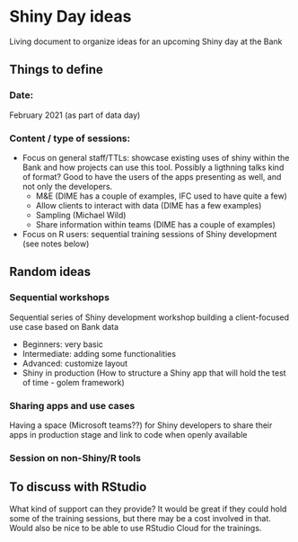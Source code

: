 # Shiny Day ideas
Living document to organize ideas for an upcoming Shiny day at the Bank

## Things to define

### Date:
February 2021 (as part of data day)
  
### Content / type of sessions:
- Focus on general staff/TTLs: showcase existing uses of shiny within the Bank and how projects can use this tool. Possibly a ligthning talks kind of format? 
Good to have the users of the apps presenting as well, and not only the developers.
   - M&E (DIME has a couple of examples, IFC used to have quite a few)
   - Allow clients to interact with data (DIME has a few examples)
   - Sampling (Michael Wild)
   - Share information within teams (DIME has a couple of examples)
- Focus on R users: sequential training sessions of Shiny development (see notes below)

## Random ideas

### Sequential workshops
Sequential series of Shiny development workshop building a client-focused use case based on Bank data
* Beginners: very basic
* Intermediate: adding some functionalities
* Advanced: customize layout
* Shiny in production (How to structure a Shiny app that will hold the test of time - golem framework)

### Sharing apps and use cases
Having a space (Microsoft teams??) for Shiny developers to share their apps in production stage and link to code when openly available

### Session on non-Shiny/R tools

## To discuss with RStudio

What kind of support can they provide? It would be great if they could hold some of the training sessions, but there may be a cost involved in that. Would also be nice to be able to use RStudio Cloud for the trainings.
